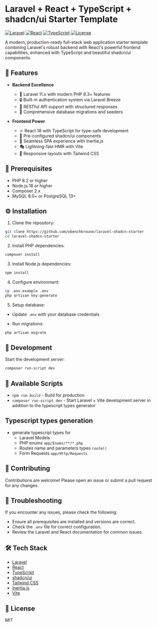# Laravel + React + TypeScript + shadcn/ui Starter Template

[![Laravel](https://img.shields.io/badge/Laravel-11.x-FF2D20?logo=laravel)](https://laravel.com)
[![React](https://img.shields.io/badge/React-18.x-61DAFB?logo=react)](https://reactjs.org)
[![TypeScript](https://img.shields.io/badge/TypeScript-5.x-3178C6?logo=typescript)](https://www.typescriptlang.org)
[![License](https://img.shields.io/badge/License-MIT-blue.svg)](LICENSE)

A modern, production-ready full-stack web application starter template combining Laravel's robust backend with React's powerful frontend capabilities, enhanced with TypeScript and beautiful shadcn/ui components.

## 🌟 Features

- **Backend Excellence**

  - 🎯 Laravel 11.x with modern PHP 8.3+ features
  - 🔒 Built-in authentication system via Laravel Breeze
  - 🚀 RESTful API support with structured responses
  - 📝 Comprehensive database migrations and seeders

- **Frontend Power**
  - ⚛️ React 18 with TypeScript for type-safe development
  - 🎨 Pre-configured shadcn/ui components
  - 🔄 Seamless SPA experience with Inertia.js
  - 🎭 Lightning-fast HMR with Vite
  - 🎯 Responsive layouts with Tailwind CSS

## 🚀 Prerequisites

- PHP 8.2 or higher
- Node.js 18 or higher
- Composer 2.x
- MySQL 8.0+ or PostgreSQL 13+

## ⚙️ Installation

1. Clone the repository:

```sh
git clone https://github.com/obenchkroune/laravel-shadcn-starter
cd laravel-shadcn-starter
```

2. Install PHP dependencies:

```sh
composer install
```

3. Install Node.js dependencies:

```sh
npm install
```

4. Configure environment:

```sh
cp .env.example .env
php artisan key:generate
```

5. Setup database:

- Update `.env` with your database credentials

- Run migrations:

```sh
php artisan migrate
```

## 🔧 Development

Start the development server:

```sh
composer run-script dev
```

## 📜 Available Scripts

- `npm run build` - Build for production
- `composer run-script dev` - Start Laravel + Vite development server in addition to the typescript types generator

## Typescript types generation

- generate typescript types for
    - Laravel Models
    - PHP enums `app/Enums/**/*.php`
    - Routes name and parameters types `route()`
    - Form Requests `app/Http/Requests`

## 🤝 Contributing

Contributions are welcome! Please open an issue or submit a pull request for any changes.

## 🐛 Troubleshooting

If you encounter any issues, please check the following:

- Ensure all prerequisites are installed and versions are correct.
- Check the `.env` file for correct configuration.
- Review the Laravel and React documentation for common issues.

## 🛠️ Tech Stack

- [Laravel](https://laravel.com/)
- [React](https://reactjs.org/)
- [TypeScript](https://www.typescriptlang.org/)
- [shadcn/ui](https://ui.shadcn.com/)
- [Tailwind CSS](https://tailwindcss.com/)
- [Inertia.js](https://inertiajs.com/)
- [Vite](https://vitejs.dev/)

## 📄 License

MIT
